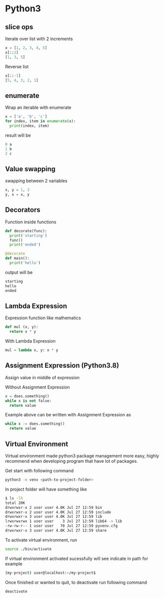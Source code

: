 # Python3

## slice ops

Iterate over list with 2 increments

```py
x = [1, 2, 3, 4, 5]
x[::2]
[1, 3, 5]
```

Reverse list

```py
x[::-1]
[5, 4, 3, 2, 1]
```

## enumerate

Wrap an iterable with enumerate

```py
x = ['a', 'b', 'c']
for index, item in enumerate(x):
  print(index, item)
```

result will be

```py
0 a
1 b
2 c
```

## Value swapping

swapping between 2 variables

```py
x, y = 1, 2
y, x = x, y
```

## Decorators

Function inside functions

```python
def decorate(func):
  print('starting')
  func()
  print('ended')

@decorate
def main():
  print('hello')
```

output will be

```python
starting
hello
ended
```

## Lambda Expression

Expression function like mathematics

```python
def mul (x, y):
  return x * y
```

With Lambda Expression

```python
mul = lambda x, y: x * y
```

## Assignment Expression (Python3.8)

Assign value in middle of expression

Without Assignment Expression

```python
x = does.something()
while x is not false:
  return value
```

Example above can be written with Assignment Expression as

```python
while x := does.something()
  return value
```

## Virtual Environment

Virtual environment made python3 package management more easy, highly recommend when developing program that have lot of packages.

Get start with following command

```sh
python3 -m venv <path-to-project-folder>
```

In project folder will have something like

```sh
$ ls -lh
total 20K
drwxrwxr-x 2 user user 4.0K Jul 27 12:59 bin
drwxrwxr-x 2 user user 4.0K Jul 27 12:59 include
drwxrwxr-x 3 user user 4.0K Jul 27 12:59 lib
lrwxrwxrwx 1 user user    3 Jul 27 12:59 lib64 -> lib
-rw-rw-r-- 1 user user   70 Jul 27 12:59 pyvenv.cfg
drwxrwxr-x 3 user user 4.0K Jul 27 12:59 share
```

To activate virtual environment, run

```sh
source ./bin/activate
```

If virtual environment activated sucessfully will see indicate in path for example

```sh
(my-project) user@localhost:~/my-project$ 
```

Once finished or wanted to quit, to deactivate run following command

```sh
deactivate
```
